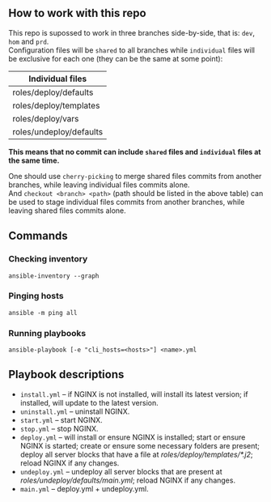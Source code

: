 ## How to work with this repo
This repo is supossed to work in three branches side-by-side, that is: `dev`, `hom` and `prd`.<br>
Configuration files will be `shared` to all branches while `individual` files will be exclusive for each one 
(they can be the same at some point):

|Individual files|
|---|
| roles/deploy/defaults |
| roles/deploy/templates |
| roles/deploy/vars |
| roles/undeploy/defaults |

**This means that no commit can include `shared` files and `individual` files at the same time.**

One should use `cherry-picking` to merge shared files commits from another branches, while leaving individual files commits alone. <br>
And `checkout <branch> <path>` (path should be listed in the above table) can be used to stage individual files commits from another branches, while leaving shared files commits alone.

## Commands
### Checking inventory
    ansible-inventory --graph
### Pinging hosts
    ansible -m ping all
### Running playbooks
    ansible-playbook [-e "cli_hosts=<hosts>"] <name>.yml

## Playbook descriptions
- `install.yml` – if NGINX is not installed, will install its latest version; if installed, will update to the latest version.
- `uninstall.yml` – uninstall NGINX.
- `start.yml` – start NGINX.
- `stop.yml` – stop NGINX.
- `deploy.yml` – will install or ensure NGINX is installed; start or ensure NGINX is started; create or ensure some necessary folders are present; deploy all server blocks that have a file at *roles/deploy/templates/\*.j2*; reload NGINX if any changes.
- `undeploy.yml` – undeploy all server blocks that are present at *roles/undeploy/defaults/main.yml*; reload NGINX if any changes.
- `main.yml` – deploy.yml + undeploy.yml.
